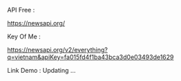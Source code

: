 API Free : 

https://newsapi.org/

Key Of Me : 

https://newsapi.org/v2/everything?q=vietnam&apiKey=fa015fd4f1ba43bca3d0e03493de1629

Link Demo : 
Updating ...
